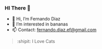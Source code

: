 ### HI There 👋

- 👋 Hi, I’m Fernando Diaz
- 👀 I’m interested in bananas
- 📫 Contact: fernando.diaz.ef@gmail.com

> :shipit: I Love Cats

